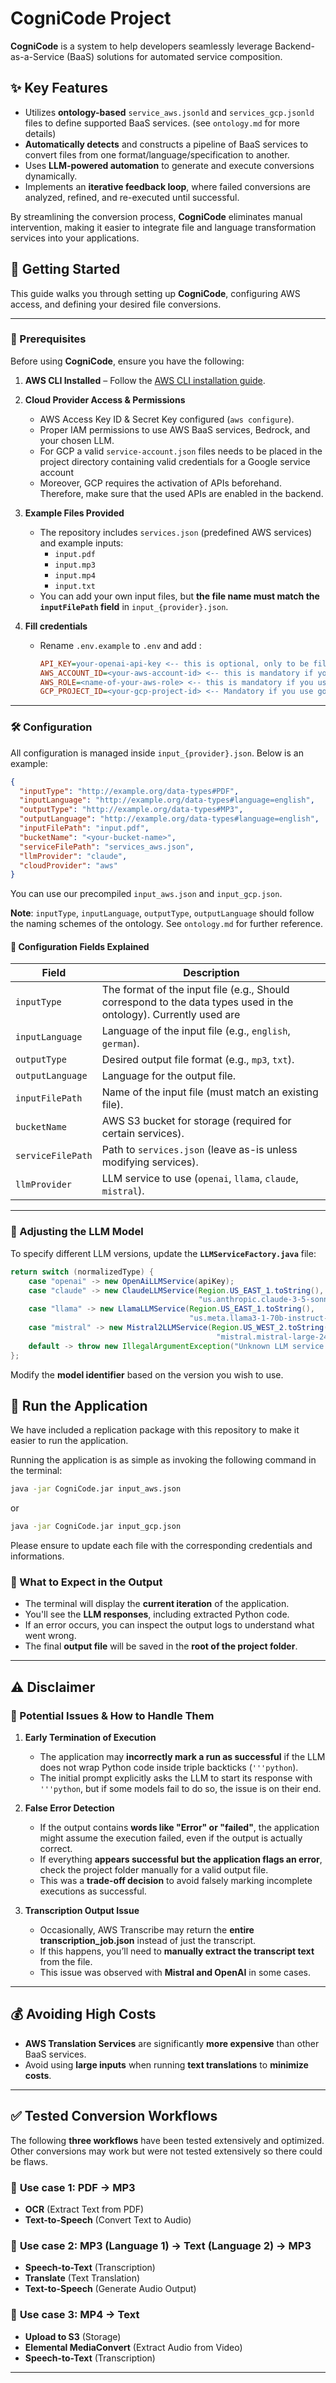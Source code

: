 # CogniCode Project  

**CogniCode** is a system to help developers seamlessly leverage Backend-as-a-Service (BaaS) solutions for automated service composition.  

## ✨ Key Features  

- Utilizes **ontology-based** `service_aws.jsonld` and `services_gcp.jsonld` files to define supported BaaS services. (see `ontology.md` for more details)
- **Automatically detects** and constructs a pipeline of BaaS services to convert files from one format/language/specification to another.  
- Uses **LLM-powered automation** to generate and execute conversions dynamically.  
- Implements an **iterative feedback loop**, where failed conversions are analyzed, refined, and re-executed until successful.  

By streamlining the conversion process, **CogniCode** eliminates manual intervention, making it easier to integrate file and language transformation services into your applications.  


## 🚀 Getting Started  

This guide walks you through setting up **CogniCode**, configuring AWS access, and defining your desired file conversions.  

---

### 📂 Prerequisites  

Before using **CogniCode**, ensure you have the following:  

1. **AWS CLI Installed** – Follow the [AWS CLI installation guide](https://docs.aws.amazon.com/cli/latest/userguide/getting-started-install.html).  

2. **Cloud Provider Access & Permissions**  

   - AWS Access Key ID & Secret Key configured (`aws configure`).  
   - Proper IAM permissions to use AWS BaaS services, Bedrock, and your chosen LLM.  
   - For GCP a valid `service-account.json` files needs to be placed in the project directory containing valid credentials for a Google service account
   - Moreover, GCP requires the activation of APIs beforehand. Therefore, make sure that the used APIs are enabled in the backend.

3. **Example Files Provided**  

   - The repository includes `services.json` (predefined AWS services) and example inputs:  
     - `input.pdf`  
     - `input.mp3`  
     - `input.mp4`  
     - `input.txt`  
   - You can add your own input files, but **the file name must match the `inputFilePath` field** in `input_{provider}.json`.  

4. **Fill credentials**  

   - Rename `.env.example` to `.env` and add :  

     ```ini
     API_KEY=your-openai-api-key <-- this is optional, only to be filled when using llmProvider=openai inside input_{provider}.json
     AWS_ACCOUNT_ID=<your-aws-account-id> <-- this is mandatory if you use AWS 
     AWS_ROLE=<name-of-your-aws-role> <-- this is mandatory if you use AWS (use a role, which has the permissions to access S3 and a trust relationship to AWS Elemental Mediaconvert
     GCP_PROJECT_ID=<your-gcp-project-id> <-- Mandatory if you use google
     ```

---

### 🛠 Configuration  

All configuration is managed inside `input_{provider}.json`. Below is an example:  

```json
{
  "inputType": "http://example.org/data-types#PDF",
  "inputLanguage": "http://example.org/data-types#language=english",
  "outputType": "http://example.org/data-types#MP3",
  "outputLanguage": "http://example.org/data-types#language=english",
  "inputFilePath": "input.pdf",
  "bucketName": "<your-bucket-name>",
  "serviceFilePath": "services_aws.json",
  "llmProvider": "claude",
  "cloudProvider": "aws"
}
```

You can use our precompiled `input_aws.json` and `input_gcp.json`.

**Note**: `inputType`, `inputLanguage`, `outputType`, `outputLanguage` should follow the naming schemes of the ontology. 
See `ontology.md` for further reference.



#### 🔹 Configuration Fields Explained  

| **Field**         | **Description**                                              |
| ----------------- | ------------------------------------------------------------ |
| `inputType`       | The format of the input file (e.g., Should correspond to the data types used in the ontology). Currently used are  |
| `inputLanguage`   | Language of the input file (e.g., `english`, `german`).      |
| `outputType`      | Desired output file format (e.g., `mp3`, `txt`).             |
| `outputLanguage`  | Language for the output file.                                |
| `inputFilePath`   | Name of the input file (must match an existing file).        |
| `bucketName`      | AWS S3 bucket for storage (required for certain services).   |
| `serviceFilePath` | Path to `services.json` (leave as-is unless modifying services). |
| `llmProvider`     | LLM service to use (`openai`, `llama`, `claude`, `mistral`). |

---

### 🤖 Adjusting the LLM Model  

To specify different LLM versions, update the **`LLMServiceFactory.java`** file:  

```java
return switch (normalizedType) {
    case "openai" -> new OpenAiLLMService(apiKey);
    case "claude" -> new ClaudeLLMService(Region.US_EAST_1.toString(),
                                          "us.anthropic.claude-3-5-sonnet-20241022-v2:0");
    case "llama" -> new LlamaLLMService(Region.US_EAST_1.toString(),
                                        "us.meta.llama3-1-70b-instruct-v1:0");
    case "mistral" -> new Mistral2LLMService(Region.US_WEST_2.toString(),
                                              "mistral.mistral-large-2407-v1:0");
    default -> throw new IllegalArgumentException("Unknown LLM service type");
};
```

Modify the **model identifier** based on the version you wish to use.

## 🎯 Run the Application  

We have included a replication package with this repository to make it easier to run the application.

Running the application is as simple as invoking the following command in the terminal:

```bash
java -jar CogniCode.jar input_aws.json
```

or 

```bash
java -jar CogniCode.jar input_gcp.json
```

Please ensure to update each file with the corresponding credentials and informations.


### 🔹 What to Expect in the Output  

- The terminal will display the **current iteration** of the application.  
- You'll see the **LLM responses**, including extracted Python code.  
- If an error occurs, you can inspect the output logs to understand what went wrong.  
- The final **output file** will be saved in the **root of the project folder**.  

---

## ⚠️ Disclaimer  

### 🔸 Potential Issues & How to Handle Them  

1. **Early Termination of Execution**  
   - The application may **incorrectly mark a run as successful** if the LLM does not wrap Python code inside triple backticks (`'''python`).  
   - The initial prompt explicitly asks the LLM to start its response with `'''python`, but if some models fail to do so, the issue is on their end.  

2. **False Error Detection**  
   - If the output contains **words like "Error" or "failed"**, the application might assume the execution failed, even if the output is actually correct.  
   - If everything **appears successful but the application flags an error**, check the project folder manually for a valid output file.  
   - This was a **trade-off decision** to avoid falsely marking incomplete executions as successful.  

3. **Transcription Output Issue**  
   - Occasionally, AWS Transcribe may return the **entire transcription_job.json** instead of just the transcript.  
   - If this happens, you’ll need to **manually extract the transcript text** from the file.  
   - This issue was observed with **Mistral and OpenAI** in some cases.  

---

## 💰 Avoiding High Costs  

- **AWS Translation Services** are significantly **more expensive** than other BaaS services.  
- Avoid using **large inputs** when running **text translations** to **minimize costs**.  

---

## ✅ Tested Conversion Workflows  

The following **three workflows** have been tested extensively and optimized. Other conversions may work but were not tested extensively so there could be flaws.


### 🔹 **Use case 1: PDF → MP3**

- **OCR** (Extract Text from PDF)
- **Text-to-Speech** (Convert Text to Audio)

### 🔹 **Use case 2: MP3 (Language 1) → Text (Language 2) → MP3**  

- **Speech-to-Text** (Transcription)  
- **Translate** (Text Translation)  
- **Text-to-Speech** (Generate Audio Output)  


### 🔹 **Use case 3: MP4 → Text**

- **Upload to S3** (Storage)
- **Elemental MediaConvert** (Extract Audio from Video)
- **Speech-to-Text** (Transcription)

---

